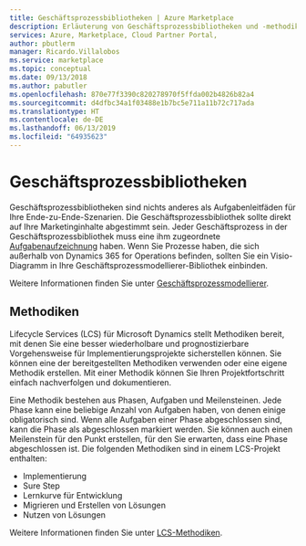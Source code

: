```yaml
---
title: Geschäftsprozessbibliotheken | Azure Marketplace
description: Erläuterung von Geschäftsprozessbibliotheken und -methodiken.
services: Azure, Marketplace, Cloud Partner Portal,
author: pbutlerm
manager: Ricardo.Villalobos
ms.service: marketplace
ms.topic: conceptual
ms.date: 09/13/2018
ms.author: pabutler
ms.openlocfilehash: 870e77f3390c820278970f5ffda002b4826b82a4
ms.sourcegitcommit: d4dfbc34a1f03488e1b7bc5e711a11b72c717ada
ms.translationtype: HT
ms.contentlocale: de-DE
ms.lasthandoff: 06/13/2019
ms.locfileid: "64935623"
---
```

# <a name="business-process-libraries"></a>Geschäftsprozessbibliotheken

Geschäftsprozessbibliotheken sind nichts anderes als Aufgabenleitfäden für Ihre Ende-zu-Ende-Szenarien. Die Geschäftsprozessbibliothek sollte direkt auf Ihre Marketinginhalte abgestimmt sein. Jeder Geschäftsprozess in der Geschäftsprozessbibliothek muss eine ihm zugeordnete [Aufgabenaufzeichnung](https://docs.microsoft.com/dynamics365/operations/dev-itpro/user-interface/task-recorder) haben. Wenn Sie Prozesse haben, die sich außerhalb von Dynamics 365 for Operations befinden, sollten Sie ein Visio-Diagramm in Ihre Geschäftsprozessmodellierer-Bibliothek einbinden.

Weitere Informationen finden Sie unter [Geschäftsprozessmodellierer](https://docs.microsoft.com/dynamics365/operations/dev-itpro/lcs-solutions/business-process-modeler-libraries-lcs-solutions).

## <a name="methodologies"></a>Methodiken

Lifecycle Services (LCS) für Microsoft Dynamics stellt Methodiken bereit, mit denen Sie eine besser wiederholbare und prognostizierbare Vorgehensweise für Implementierungsprojekte sicherstellen können. Sie können eine der bereitgestellten Methodiken verwenden oder eine eigene Methodik erstellen. Mit einer Methodik können Sie Ihren Projektfortschritt einfach nachverfolgen und dokumentieren.

Eine Methodik bestehen aus Phasen, Aufgaben und Meilensteinen. Jede Phase kann eine beliebige Anzahl von Aufgaben haben, von denen einige obligatorisch sind. Wenn alle Aufgaben einer Phase abgeschlossen sind, kann die Phase als abgeschlossen markiert werden. Sie können auch einen Meilenstein für den Punkt erstellen, für den Sie erwarten, dass eine Phase abgeschlossen ist. Die folgenden Methodiken sind in einem LCS-Projekt enthalten:

- Implementierung
- Sure Step
- Lernkurve für Entwicklung
- Migrieren und Erstellen von Lösungen
- Nutzen von Lösungen

Weitere Informationen finden Sie unter [LCS-Methodiken](https://docs.microsoft.com/dynamics365/operations/dev-itpro/lifecycle-services/create-methodology).

